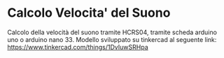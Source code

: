 # Calcolo Velocita' del Suono
Calcolo della velocità del suono tramite HCRS04, tramite scheda arduino uno o arduino nano 33. 
Modello sviluppato su tinkercad al seguente link: 
https://www.tinkercad.com/things/1DvIuwSRHpa
